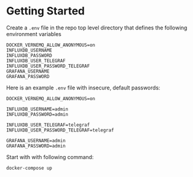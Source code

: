 # Getting Started

Create a `.env` file in the repo top level directory that defines the following
environment variables

```
DOCKER_VERNEMQ_ALLOW_ANONYMOUS=on
INFLUXDB_USERNAME
INFLUXDB_PASSWORD
INFLUXDB_USER_TELEGRAF
INFLUXDB_USER_PASSWORD_TELEGRAF
GRAFANA_USERNAME
GRAFANA_PASSWORD
```

Here is an example `.env` file with insecure, default passwords:

```
DOCKER_VERNEMQ_ALLOW_ANONYMOUS=on

INFLUXDB_USERNAME=admin
INFLUXDB_PASSWORD=admin

INFLUXDB_USER_TELEGRAF=telegraf
INFLUXDB_USER_PASSWORD_TELEGRAF=telegraf

GRAFANA_USERNAME=admin
GRAFANA_PASSWORD=admin
```

Start with with following command:

```
docker-compose up
```

